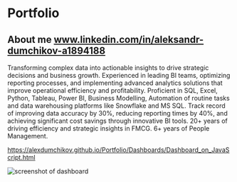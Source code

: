 # Portfolio

## About me www.linkedin.com/in/aleksandr-dumchikov-a1894188
Transforming complex data into actionable insights to drive strategic decisions and business growth. Experienced in leading BI teams, optimizing reporting processes, and implementing advanced analytics solutions that improve operational efficiency and profitability.
Proficient in SQL, Excel, Python, Tableau, Power BI, Business Modelling, Automation of routine tasks and data warehousing platforms like Snowflake and MS SQL. Track record of improving data accuracy by 30%, reducing reporting times by 40%, and achieving significant cost savings through innovative BI tools.
20+ years of driving efficiency and strategic insights in FMCG.
6+ years of People Management.


https://alexdumchikov.github.io/Portfolio/Dashboards/Dashboard_on_JavaScript.html

![screenshot of dashboard](https://github.com/user-attachments/assets/c65bd4e8-05f3-432d-9aaf-a4344e762588)
